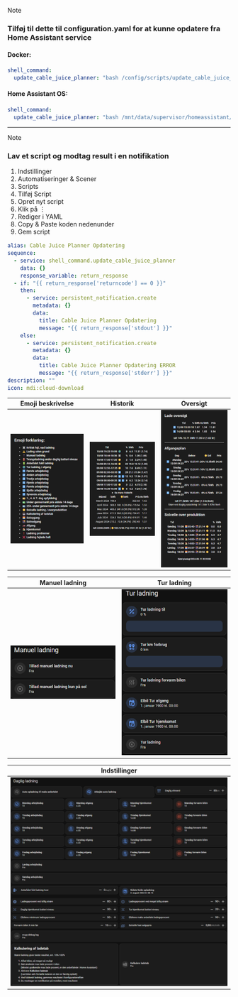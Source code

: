 > [!Note]
> ### Tilføj til dette til configuration.yaml for at kunne opdatere fra Home Assistant service
> #### Docker:
> ```yaml
> shell_command:
>   update_cable_juice_planner: "bash /config/scripts/update_cable_juice_planner.sh"
> ```
> 
> #### Home Assistant OS:
> ```yaml
> shell_command:
>   update_cable_juice_planner: "bash /mnt/data/supervisor/homeassistant/scripts/update_cable_juice_planner.sh"
> ```
---
> [!Note]
> ### Lav et script og modtag result i en notifikation
> 1. Indstillinger
> 2. Automatiseringer & Scener
> 3. Scripts
> 4. Tilføj Script
> 5. Opret nyt script
> 6. Klik på ⋮
> 7. Rediger i YAML
> 8. Copy & Paste koden nedenunder
> 9. Gem script
> ```yaml
> alias: Cable Juice Planner Opdatering
> sequence:
>   - service: shell_command.update_cable_juice_planner
>     data: {}
>     response_variable: return_response
>   - if: "{{ return_response['returncode'] == 0 }}"
>     then:
>       - service: persistent_notification.create
>         metadata: {}
>         data:
>           title: Cable Juice Planner Opdatering
>           message: "{{ return_response['stdout'] }}"
>     else:
>       - service: persistent_notification.create
>         metadata: {}
>         data:
>           title: Cable Juice Planner Opdatering ERROR
>           message: "{{ return_response['stderr'] }}"
> description: ""
> icon: mdi:cloud-download
> ```
| Emoji beskrivelse | Historik | Oversigt |
| --- | --- | --- |
| ![Emoji beskrivelse](Cable-Juice-Planner-Readme/emoji_description.png) | ![Historik](Cable-Juice-Planner-Readme/history.png) | ![Oversigt](Cable-Juice-Planner-Readme/overview.png) |

| Manuel ladning | Tur ladning |
| --- | --- | 
| ![Manuel](Cable-Juice-Planner-Readme/manual.png) | ![Tur](https://github.com/dezito/Cable-Juice-Planner/blob/master/Cable-Juice-Planner-Readme/trip.png) |

| Indstillinger |
| --- |
| ![Indstillinger](https://github.com/dezito/Cable-Juice-Planner/blob/master/Cable-Juice-Planner-Readme/settings.png) |
